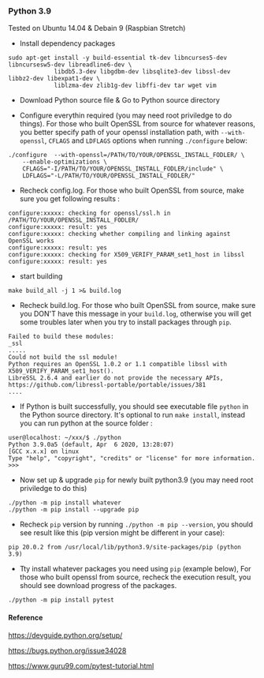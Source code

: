 
### Python 3.9
Tested on Ubuntu 14.04 & Debain 9 (Raspbian Stretch)

* Install dependency packages
```
sudo apt-get install -y build-essential tk-dev libncurses5-dev libncursesw5-dev libreadline6-dev \
             libdb5.3-dev libgdbm-dev libsqlite3-dev libssl-dev libbz2-dev libexpat1-dev \
             liblzma-dev zlib1g-dev libffi-dev tar wget vim
```

* Download Python source file & Go to Python source directory

* Configure everythin required (you may need root priviledge to do things). For those who built OpenSSL from source for whatever reasons, you better specify path of your openssl installation path, with `--with-openssl`, `CFLAGS` and `LDFLAGS` options when running `./configure` below:

```
./configure  --with-openssl=/PATH/TO/YOUR/OPENSSL_INSTALL_FODLER/ \
    --enable-optimizations \
    CFLAGS="-I/PATH/TO/YOUR/OPENSSL_INSTALL_FODLER/include" \
    LDFLAGS="-L/PATH/TO/YOUR/OPENSSL_INSTALL_FODLER/"
```

* Recheck config.log. For those who built OpenSSL from source, make sure you get following results :
```
configure:xxxxx: checking for openssl/ssl.h in /PATH/TO/YOUR/OPENSSL_INSTALL_FODLER/
configure:xxxxx: result: yes
configure:xxxxx: checking whether compiling and linking against OpenSSL works
configure:xxxxx: result: yes
configure:xxxxx: checking for X509_VERIFY_PARAM_set1_host in libssl
configure:xxxxx: result: yes
```

* start building
```
make build_all -j 1 >& build.log
```

* Recheck build.log. For those who built OpenSSL from source, make sure you DON'T have this message in your `build.log`, otherwise you will get some troubles later when you try to install packages through `pip`.
```
Failed to build these modules:
_ssl
.....
Could not build the ssl module!
Python requires an OpenSSL 1.0.2 or 1.1 compatible libssl with X509_VERIFY_PARAM_set1_host().
LibreSSL 2.6.4 and earlier do not provide the necessary APIs, https://github.com/libressl-portable/portable/issues/381
....
```

* If Python is built successfully, you should see executable file `python` in the Python source directory. It's optional to run `make install`, instead you can run python at the source folder :
```
user@localhost: ~/xxx/$ ./python 
Python 3.9.0a5 (default, Apr  6 2020, 13:28:07) 
[GCC x.x.x] on linux
Type "help", "copyright", "credits" or "license" for more information.
>>> 
```


* Now set up & upgrade `pip` for newly built python3.9 (you may need root priviledge to do this)
```
./python -m pip install whatever
./python -m pip install --upgrade pip
```

* Recheck `pip` version by running `./python -m pip --version`, you should see result like this (pip version might be different in your case):
```
pip 20.0.2 from /usr/local/lib/python3.9/site-packages/pip (python 3.9)
```

* Tty install whatever packages you need using `pip` (example below), For those who built openssl from source, recheck the execution result, you should see download progress of the packages.  

```
./python -m pip install pytest
```



#### Reference

https://devguide.python.org/setup/

https://bugs.python.org/issue34028

https://www.guru99.com/pytest-tutorial.html


